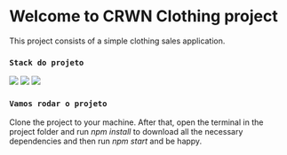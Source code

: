 # Welcome to CRWN Clothing project

This project consists of a simple clothing sales application.



### `Stack do projeto`
<img src="https://img.shields.io/badge/React-20232A?style=for-the-badge&logo=react&logoColor=61DAFB"/> <img src="https://img.shields.io/badge/JavaScript-F7DF1E?style=for-the-badge&logo=javascript&logoColor=black"/> <img src="https://img.shields.io/badge/Sass-CC6699?style=for-the-badge&logo=sass&logoColor=white"/>



### `Vamos rodar o projeto`

Clone the project to your machine. After that, open the terminal in the project folder and run <i>npm install</i> to download all the necessary dependencies and then run <i>npm start</i> and be happy.
